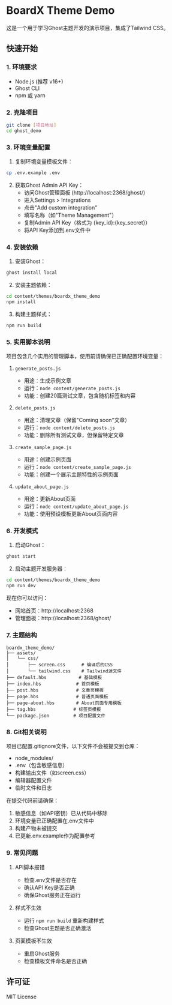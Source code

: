# BoardX Theme Demo

这是一个用于学习Ghost主题开发的演示项目，集成了Tailwind CSS。

## 快速开始

### 1. 环境要求

- Node.js (推荐 v16+)
- Ghost CLI
- npm 或 yarn

### 2. 克隆项目

```bash
git clone [项目地址]
cd ghost_demo
```

### 3. 环境变量配置

1. 复制环境变量模板文件：
```bash
cp .env.example .env
```

2. 获取Ghost Admin API Key：
   - 访问Ghost管理面板 (http://localhost:2368/ghost/)
   - 进入Settings > Integrations
   - 点击"Add custom integration"
   - 填写名称（如"Theme Management"）
   - 复制Admin API Key（格式为 {key_id}:{key_secret}）
   - 将API Key添加到.env文件中

### 4. 安装依赖

1. 安装Ghost：
```bash
ghost install local
```

2. 安装主题依赖：
```bash
cd content/themes/boardx_theme_demo
npm install
```

3. 构建主题样式：
```bash
npm run build
```

### 5. 实用脚本说明

项目包含几个实用的管理脚本，使用前请确保已正确配置环境变量：

1. `generate_posts.js`
   - 用途：生成示例文章
   - 运行：`node content/generate_posts.js`
   - 功能：创建20篇测试文章，包含随机标签和内容

2. `delete_posts.js`
   - 用途：清理文章（保留"Coming soon"文章）
   - 运行：`node content/delete_posts.js`
   - 功能：删除所有测试文章，但保留特定文章

3. `create_sample_page.js`
   - 用途：创建示例页面
   - 运行：`node content/create_sample_page.js`
   - 功能：创建一个展示主题特性的示例页面

4. `update_about_page.js`
   - 用途：更新About页面
   - 运行：`node content/update_about_page.js`
   - 功能：使用预设模板更新About页面内容

### 6. 开发模式

1. 启动Ghost：
```bash
ghost start
```

2. 启动主题开发服务器：
```bash
cd content/themes/boardx_theme_demo
npm run dev
```

现在你可以访问：
- 网站首页：http://localhost:2368
- 管理面板：http://localhost:2368/ghost/

### 7. 主题结构

```
boardx_theme_demo/
├── assets/
│   └── css/
│       ├── screen.css      # 编译后的CSS
│       └── tailwind.css    # Tailwind源文件
├── default.hbs            # 基础模板
├── index.hbs             # 首页模板
├── post.hbs              # 文章页模板
├── page.hbs              # 普通页面模板
├── page-about.hbs        # About页面专用模板
├── tag.hbs              # 标签页模板
└── package.json         # 项目配置文件
```

### 8. Git相关说明

项目已配置.gitignore文件，以下文件不会被提交到仓库：
- node_modules/
- .env（包含敏感信息）
- 构建输出文件（如screen.css）
- 编辑器配置文件
- 临时文件和日志

在提交代码前请确保：
1. 敏感信息（如API密钥）已从代码中移除
2. 环境变量已正确配置在.env文件中
3. 构建产物未被提交
4. 已更新.env.example作为配置参考

### 9. 常见问题

1. API脚本报错
   - 检查.env文件是否存在
   - 确认API Key是否正确
   - 确保Ghost服务正在运行

2. 样式不生效
   - 运行 `npm run build` 重新构建样式
   - 检查Ghost主题是否正确激活

3. 页面模板不生效
   - 重启Ghost服务
   - 检查模板文件命名是否正确

## 许可证

MIT License
